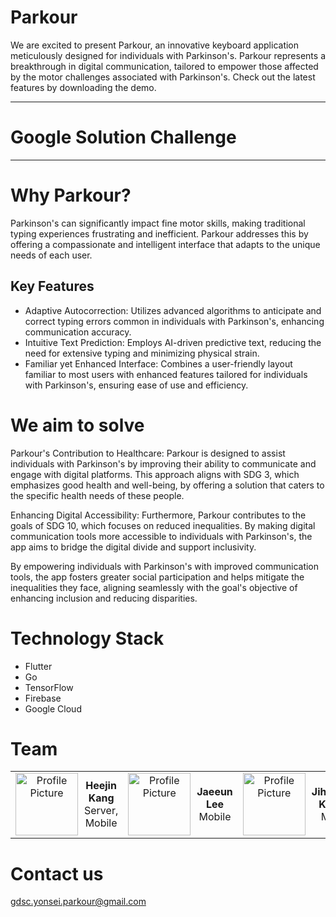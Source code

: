 # Parkour
We are excited to present Parkour, an innovative keyboard application meticulously designed for individuals with Parkinson's. Parkour represents a breakthrough in digital communication, tailored to empower those affected by the motor challenges associated with Parkinson's. Check out the latest features by downloading the demo.
- - -
# Google Solution Challenge
- - -
# Why Parkour?
Parkinson's can significantly impact fine motor skills, making traditional typing experiences frustrating and inefficient. Parkour addresses this by offering a compassionate and intelligent interface that adapts to the unique needs of each user.

## Key Features
- Adaptive Autocorrection: Utilizes advanced algorithms to anticipate and correct typing errors common in individuals with Parkinson's, enhancing communication accuracy.
- Intuitive Text Prediction: Employs AI-driven predictive text, reducing the need for extensive typing and minimizing physical strain.
- Familiar yet Enhanced Interface: Combines a user-friendly layout familiar to most users with enhanced features tailored for individuals with Parkinson's, ensuring ease of use and efficiency.

# We aim to solve

Parkour's Contribution to Healthcare:
Parkour is designed to assist individuals with Parkinson's by improving their ability to communicate and engage with digital platforms. This approach aligns with SDG 3, which emphasizes good health and well-being, by offering a solution that caters to the specific health needs of these people.

Enhancing Digital Accessibility:
Furthermore, Parkour contributes to the goals of SDG 10, which focuses on reduced inequalities. By making digital communication tools more accessible to individuals with Parkinson's, the app aims to bridge the digital divide and support inclusivity.

By empowering individuals with Parkinson's with improved communication tools, the app fosters greater social participation and helps mitigate the inequalities they face, aligning seamlessly with the goal's objective of enhancing inclusion and reducing disparities.

# Technology Stack
- Flutter
- Go
- TensorFlow
- Firebase
- Google Cloud

# Team
<table>
  <tr>
    <td align="center">
      <div style="display: flex; align-items: center;">
        <img src="https://github.com/becooq81.png" width="100px" alt="Profile Picture">
        <div style="margin-left: 10px;">
          <strong>Heejin Kang</strong><br>
          Server, Mobile
        </div>
      </div>
    </td>
    <td align="center">
      <div style="display: flex; align-items: center;">
        <img src="https://github.com/babywhale03.png" width="100px" alt="Profile Picture">
        <div style="margin-left: 10px;">
          <strong>Jaeeun Lee</strong><br>
          Mobile
        </div>
      </div>
    </td>
    <td align="center">
      <div style="display: flex; align-items: center;">
        <img src="https://github.com/aeromaki.png" width="100px" alt="Profile Picture">
        <div style="margin-left: 10px;">
          <strong>Jihoon Kim</strong><br>
          ML
        </div>
      </div>
    </td>
    <td align="center">
      <div style="display: flex; align-items: center;">
        <img src="https://github.com/julie-yon.png" width="100px" alt="Profile Picture">
        <div style="margin-left: 10px;">
          <strong>Yeong Hyeon Yu</strong><br>
          Design
        </div>
      </div>
    </td>
  </tr>
</table>


# Contact us
gdsc.yonsei.parkour@gmail.com
